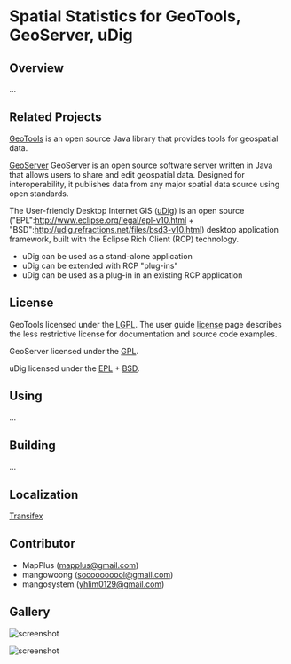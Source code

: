 # Spatial Statistics for GeoTools, GeoServer, uDig

## Overview
 ...
 
## Related Projects

[GeoTools](http://geotools.org) is an open source Java library that provides tools for geospatial data. 

[GeoServer](http://geoserver.org) GeoServer is an open source software server written in Java that 
allows users to share and edit geospatial data. Designed for interoperability, it publishes data from 
any major spatial data source using open standards.

The User-friendly Desktop Internet GIS ([uDig](http://locationtech.org/projects/technology.udig)) is an open source ("EPL":http://www.eclipse.org/legal/epl-v10.html + "BSD":http://udig.refractions.net/files/bsd3-v10.html) desktop application framework, built with the Eclipse Rich Client (RCP) technology.

* uDig can be used as a stand-alone application
* uDig can be extended with RCP "plug-ins"
* uDig can be used as a plug-in in an existing RCP application

## License

GeoTools licensed under the [LGPL](http://www.gnu.org/licenses/lgpl.html). The user guide [license](http://docs.geotools.org/latest/userguide/welcome/license.html) page describes the less restrictive license for documentation and source code examples.

GeoServer licensed under the [GPL](http://www.gnu.org/licenses/old-licenses/gpl-2.0.html).

uDig licensed under the [EPL](http://www.eclipse.org/legal/epl-v10.html) + [BSD](http://udig.refractions.net/files/bsd3-v10.html).


## Using
...

## Building
...

## Localization
[Transifex](https://www.transifex.com/projects/p/ss-rd/)

## Contributor
* MapPlus (mapplus@gmail.com)
* mangowoong (socoooooool@gmail.com)
* mangosystem (yhlim0129@gmail.com)

## Gallery

![screenshot](https://github.com/MapPlus/spatial_statistics_for_geotools_udig/blob/master/docs/images/udig_processing_toolbox.png?width=800)


![screenshot](https://github.com/MapPlus/spatial_statistics_for_geotools_udig/blob/master/docs/images/geoserver_wps_request.png?width=800)
